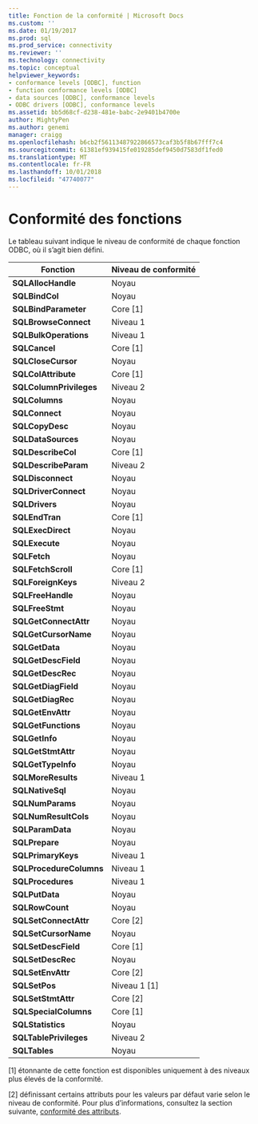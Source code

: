```yaml
---
title: Fonction de la conformité | Microsoft Docs
ms.custom: ''
ms.date: 01/19/2017
ms.prod: sql
ms.prod_service: connectivity
ms.reviewer: ''
ms.technology: connectivity
ms.topic: conceptual
helpviewer_keywords:
- conformance levels [ODBC], function
- function conformance levels [ODBC]
- data sources [ODBC], conformance levels
- ODBC drivers [ODBC], conformance levels
ms.assetid: bb5d68cf-d238-481e-babc-2e9401b4700e
author: MightyPen
ms.author: genemi
manager: craigg
ms.openlocfilehash: b6cb2f56113487922866573caf3b5f8b67fff7c4
ms.sourcegitcommit: 61381ef939415fe019285def9450d7583df1fed0
ms.translationtype: MT
ms.contentlocale: fr-FR
ms.lasthandoff: 10/01/2018
ms.locfileid: "47740077"
---
```

# <a name="function-conformance"></a>Conformité des fonctions
Le tableau suivant indique le niveau de conformité de chaque fonction ODBC, où il s’agit bien défini.  
  
|Fonction|Niveau de conformité|  
|--------------|-----------------------|  
|**SQLAllocHandle**|Noyau|  
|**SQLBindCol**|Noyau|  
|**SQLBindParameter**|Core [1]|  
|**SQLBrowseConnect**|Niveau 1|  
|**SQLBulkOperations**|Niveau 1|  
|**SQLCancel**|Core [1]|  
|**SQLCloseCursor**|Noyau|  
|**SQLColAttribute**|Core [1]|  
|**SQLColumnPrivileges**|Niveau 2|  
|**SQLColumns**|Noyau|  
|**SQLConnect**|Noyau|  
|**SQLCopyDesc**|Noyau|  
|**SQLDataSources**|Noyau|  
|**SQLDescribeCol**|Core [1]|  
|**SQLDescribeParam**|Niveau 2|  
|**SQLDisconnect**|Noyau|  
|**SQLDriverConnect**|Noyau|  
|**SQLDrivers**|Noyau|  
|**SQLEndTran**|Core [1]|  
|**SQLExecDirect**|Noyau|  
|**SQLExecute**|Noyau|  
|**SQLFetch**|Noyau|  
|**SQLFetchScroll**|Core [1]|  
|**SQLForeignKeys**|Niveau 2|  
|**SQLFreeHandle**|Noyau|  
|**SQLFreeStmt**|Noyau|  
|**SQLGetConnectAttr**|Noyau|  
|**SQLGetCursorName**|Noyau|  
|**SQLGetData**|Noyau|  
|**SQLGetDescField**|Noyau|  
|**SQLGetDescRec**|Noyau|  
|**SQLGetDiagField**|Noyau|  
|**SQLGetDiagRec**|Noyau|  
|**SQLGetEnvAttr**|Noyau|  
|**SQLGetFunctions**|Noyau|  
|**SQLGetInfo**|Noyau|  
|**SQLGetStmtAttr**|Noyau|  
|**SQLGetTypeInfo**|Noyau|  
|**SQLMoreResults**|Niveau 1|  
|**SQLNativeSql**|Noyau|  
|**SQLNumParams**|Noyau|  
|**SQLNumResultCols**|Noyau|  
|**SQLParamData**|Noyau|  
|**SQLPrepare**|Noyau|  
|**SQLPrimaryKeys**|Niveau 1|  
|**SQLProcedureColumns**|Niveau 1|  
|**SQLProcedures**|Niveau 1|  
|**SQLPutData**|Noyau|  
|**SQLRowCount**|Noyau|  
|**SQLSetConnectAttr**|Core [2]|  
|**SQLSetCursorName**|Noyau|  
|**SQLSetDescField**|Core [1]|  
|**SQLSetDescRec**|Noyau|  
|**SQLSetEnvAttr**|Core [2]|  
|**SQLSetPos**|Niveau 1 [1]|  
|**SQLSetStmtAttr**|Core [2]|  
|**SQLSpecialColumns**|Core [1]|  
|**SQLStatistics**|Noyau|  
|**SQLTablePrivileges**|Niveau 2|  
|**SQLTables**|Noyau|  
  
 [1] étonnante de cette fonction est disponibles uniquement à des niveaux plus élevés de la conformité.  
  
 [2] définissant certains attributs pour les valeurs par défaut varie selon le niveau de conformité. Pour plus d’informations, consultez la section suivante, [conformité des attributs](../../../odbc/reference/develop-app/attribute-conformance.md).
